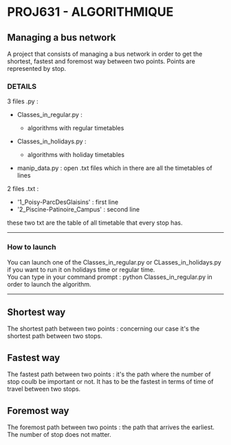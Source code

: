# PROJ631 - ALGORITHMIQUE 

## Managing a bus network
A project that consists of managing a bus network in order to get the shortest, fastest and foremost way between two points. Points are represented by stop.      

### DETAILS  
3 files .py :
* Classes_in_regular.py :   
   * algorithms with regular timetables
 
* Classes_in_holidays.py :  
   * algorithms with holiday timetables
 
* manip_data.py : open .txt files which in there are all the timetables of lines  

2 files .txt :
* '1_Poisy-ParcDesGlaisins' : first line
* '2_Piscine-Patinoire_Campus' : second line  
 
these two txt are the table of all timetable that every stop has.   

--------------------------------------------------------------------------------------
 
### How to launch
You can launch one of the Classes_in_regular.py or CLasses_in_holidays.py if you want to run it on holidays time or regular time.  
You can type in your command prompt : python Classes_in_regular.py in order to launch the algorithm.


--------------------------------------------------------------------------------------
## Shortest way  
The shortest path between two points : concerning our case it's the shortest path between two stops.  

## Fastest way  
The fastest path between two points : it's the path where the number of stop coulb be important or not. It has to be the fastest in terms of time of travel between two stops.

## Foremost way  
The foremost path between two points : the path that arrives the earliest. The number of stop does not matter.

